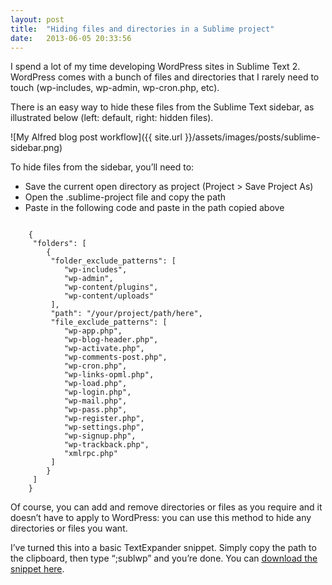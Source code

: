 ```yaml
---
layout: post
title:  "Hiding files and directories in a Sublime project"
date:   2013-06-05 20:33:56
---
```

I spend a lot of my time developing WordPress sites in Sublime Text 2. WordPress comes with a bunch of files and directories that I rarely need to touch (wp-includes, wp-admin, wp-cron.php, etc).

There is an easy way to hide these files from the Sublime Text sidebar, as illustrated below (left: default, right: hidden files).

![My Alfred blog post workflow]({{ site.url }}/assets/images/posts/sublime-sidebar.png)

To hide files from the sidebar, you’ll need to:

* Save the current open directory as project (Project > Save Project As)
* Open the .sublime-project file and copy the path
* Paste in the following code and paste in the path copied above

<pre><code>
	{
	 "folders": [
		{
		 "folder_exclude_patterns": [
			"wp-includes", 
			"wp-admin",
			"wp-content/plugins",
			"wp-content/uploads"
		 ], 
		 "path": "/your/project/path/here",
		 "file_exclude_patterns": [
			"wp-app.php",
			"wp-blog-header.php",
			"wp-activate.php",
			"wp-comments-post.php",
			"wp-cron.php",
			"wp-links-opml.php",
			"wp-load.php",
			"wp-login.php",
			"wp-mail.php",
			"wp-pass.php",
			"wp-register.php",
			"wp-settings.php",
			"wp-signup.php",
			"wp-trackback.php",
			"xmlrpc.php"
		 ]
		}
	 ]
	}
</code></pre>

Of course, you can add and remove directories or files as you require and it doesn’t have to apply to WordPress: you can use this method to hide any directories or files you want.

I’ve turned this into a basic TextExpander snippet. Simply copy the path to the clipboard, then type “;sublwp” and you’re done. You can [download the snippet here](/assets/files/SublimeText.zip).